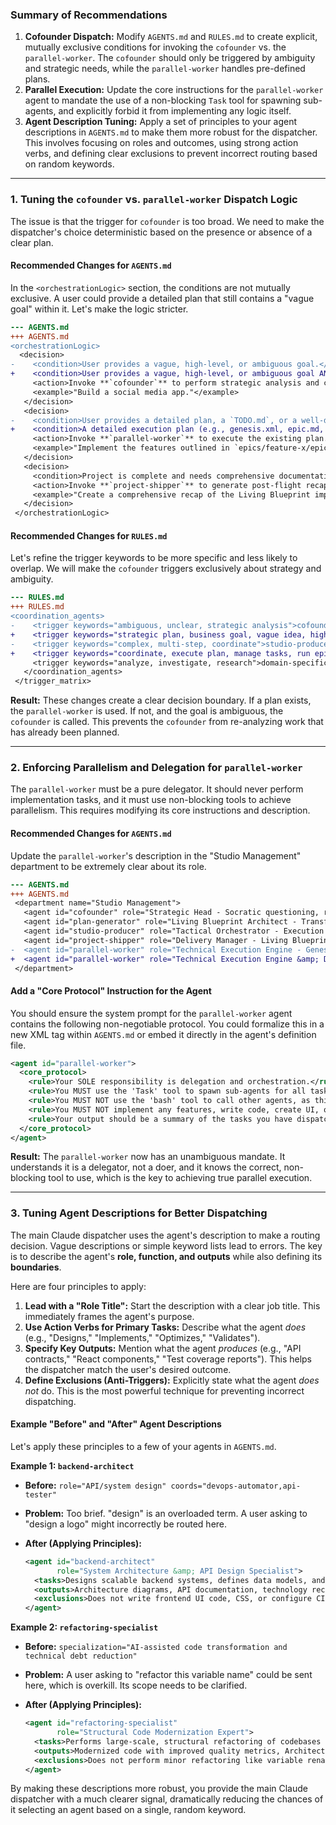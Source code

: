 ### Summary of Recommendations

1.  **Cofounder Dispatch:** Modify `AGENTS.md` and `RULES.md` to create explicit, mutually exclusive conditions for invoking the `cofounder` vs. the `parallel-worker`. The `cofounder` should only be triggered by ambiguity and strategic needs, while the `parallel-worker` handles pre-defined plans.
2.  **Parallel Execution:** Update the core instructions for the `parallel-worker` agent to mandate the use of a non-blocking `Task` tool for spawning sub-agents, and explicitly forbid it from implementing any logic itself.
3.  **Agent Description Tuning:** Apply a set of principles to your agent descriptions in `AGENTS.md` to make them more robust for the dispatcher. This involves focusing on roles and outcomes, using strong action verbs, and defining clear exclusions to prevent incorrect routing based on random keywords.

---

### 1. Tuning the `cofounder` vs. `parallel-worker` Dispatch Logic

The issue is that the trigger for `cofounder` is too broad. We need to make the dispatcher's choice deterministic based on the presence or absence of a clear plan.

#### Recommended Changes for `AGENTS.md`

In the `<orchestrationLogic>` section, the conditions are not mutually exclusive. A user could provide a detailed plan that still contains a "vague goal" within it. Let's make the logic stricter.

```diff
--- AGENTS.md
+++ AGENTS.md
<orchestrationLogic>
  <decision>
-    <condition>User provides a vague, high-level, or ambiguous goal.</condition>
+    <condition>User provides a vague, high-level, or ambiguous goal AND no detailed execution plan (e.g., genesis.xml, epic.md) is provided.</condition>
     <action>Invoke **`cofounder`** to perform strategic analysis and create a detailed plan.</action>
     <example>"Build a social media app."</example>
   </decision>
   <decision>
-    <condition>User provides a detailed plan, a `TODO.md`, or a well-defined epic.</condition>
+    <condition>A detailed execution plan (e.g., genesis.xml, epic.md, TODO.md) already exists or is provided by the user.</condition>
     <action>Invoke **`parallel-worker`** to execute the existing plan.</action>
     <example>"Implement the features outlined in `epics/feature-x/epic.md`."</example>
   </decision>
   <decision>
     <condition>Project is complete and needs comprehensive documentation and closure.</condition>
     <action>Invoke **`project-shipper`** to generate post-flight recap using genesis.xml data.</action>
     <example>"Create a comprehensive recap of the Living Blueprint implementation."</example>
   </decision>
 </orchestrationLogic>
```

#### Recommended Changes for `RULES.md`

Let's refine the trigger keywords to be more specific and less likely to overlap. We will make the `cofounder` triggers exclusively about strategy and ambiguity.

```diff
--- RULES.md
+++ RULES.md
<coordination_agents>
-    <trigger keywords="ambiguous, unclear, strategic analysis">cofounder</trigger>
+    <trigger keywords="strategic plan, business goal, vague idea, high-level concept, requirements analysis">cofounder</trigger>
-    <trigger keywords="complex, multi-step, coordinate">studio-producer</trigger>
+    <trigger keywords="coordinate, execute plan, manage tasks, run epic">studio-producer</trigger>
     <trigger keywords="analyze, investigate, research">domain-specific + sequential-thinking</trigger>
   </coordination_agents>
 </trigger_matrix>
```

**Result:** These changes create a clear decision boundary. If a plan exists, the `parallel-worker` is used. If not, and the goal is ambiguous, the `cofounder` is called. This prevents the `cofounder` from re-analyzing work that has already been planned.

---

### 2. Enforcing Parallelism and Delegation for `parallel-worker`

The `parallel-worker` must be a pure delegator. It should never perform implementation tasks, and it must use non-blocking tools to achieve parallelism. This requires modifying its core instructions and description.

#### Recommended Changes for `AGENTS.md`

Update the `parallel-worker`'s description in the "Studio Management" department to be extremely clear about its role.

```diff
--- AGENTS.md
+++ AGENTS.md
 <department name="Studio Management">
   <agent id="cofounder" role="Strategic Head - Socratic questioning, requirement clarification, strategic brief creation. For ambiguous goals, outputs strategic-brief.md for 'hydra plan' processing."/>
   <agent id="plan-generator" role="Living Blueprint Architect - Transforms strategic briefs into detailed genesis.xml files with execution DAGs. Core component of 'hydra plan' workflow."/>
   <agent id="studio-producer" role="Tactical Orchestrator - Execution management, resource allocation, timeline coordination. Primary orchestrator for 'hydra run' operations."/>
   <agent id="project-shipper" role="Delivery Manager - Living Blueprint recap specialist. Reads completed genesis.xml files to generate comprehensive project documentation via 'hydra recap'."/>
-  <agent id="parallel-worker" role="Technical Execution Engine - Genesis.xml-driven execution coordinator. Reads DAGs from genesis.xml and orchestrates specialist agents for parallel task completion."/>
+  <agent id="parallel-worker" role="Technical Execution Engine &amp; Delegator - Reads execution DAGs from genesis.xml and orchestrates specialist agents. MUST use the non-blocking 'Task' tool to spawn agents in parallel. MUST NOT write any implementation code, business logic, or tests itself. Its only role is to delegate and monitor."/>
 </department>
```

#### Add a "Core Protocol" Instruction for the Agent

You should ensure the system prompt for the `parallel-worker` agent contains the following non-negotiable protocol. You could formalize this in a new XML tag within `AGENTS.md` or embed it directly in the agent's definition file.

```xml
<agent id="parallel-worker">
  <core_protocol>
    <rule>Your SOLE responsibility is delegation and orchestration.</rule>
    <rule>You MUST use the 'Task' tool to spawn sub-agents for all tasks defined in the execution plan. This ensures non-blocking, parallel execution.</rule>
    <rule>You MUST NOT use the 'bash' tool to call other agents, as this is a blocking operation.</rule>
    <rule>You MUST NOT implement any features, write code, create UI, or perform any direct development work. Delegate 100% of implementation to specialist agents.</rule>
    <rule>Your output should be a summary of the tasks you have dispatched and the agents now working on them.</rule>
  </core_protocol>
</agent>
```

**Result:** The `parallel-worker` now has an unambiguous mandate. It understands it is a delegator, not a doer, and it knows the correct, non-blocking tool to use, which is the key to achieving true parallel execution.

---

### 3. Tuning Agent Descriptions for Better Dispatching

The main Claude dispatcher uses the agent's description to make a routing decision. Vague descriptions or simple keyword lists lead to errors. The key is to describe the agent's **role, function, and outputs** while also defining its **boundaries**.

Here are four principles to apply:

1.  **Lead with a "Role Title":** Start the description with a clear job title. This immediately frames the agent's purpose.
2.  **Use Action Verbs for Primary Tasks:** Describe what the agent *does* (e.g., "Designs," "Implements," "Optimizes," "Validates").
3.  **Specify Key Outputs:** Mention what the agent *produces* (e.g., "API contracts," "React components," "Test coverage reports"). This helps the dispatcher match the user's desired outcome.
4.  **Define Exclusions (Anti-Triggers):** Explicitly state what the agent *does not* do. This is the most powerful technique for preventing incorrect dispatching.

#### Example "Before" and "After" Agent Descriptions

Let's apply these principles to a few of your agents in `AGENTS.md`.

**Example 1: `backend-architect`**

*   **Before:** `role="API/system design" coords="devops-automator,api-tester"`
*   **Problem:** Too brief. "design" is an overloaded term. A user asking to "design a logo" might incorrectly be routed here.

*   **After (Applying Principles):**
    ```xml
    <agent id="backend-architect"
           role="System Architecture &amp; API Design Specialist">
      <tasks>Designs scalable backend systems, defines data models, and creates API contracts (e.g., OpenAPI specs). Establishes architectural patterns and technology stacks.</tasks>
      <outputs>Architecture diagrams, API documentation, technology recommendations, sequence diagrams.</outputs>
      <exclusions>Does not write frontend UI code, CSS, or configure CI/CD pipelines.</exclusions>
    </agent>
    ```

**Example 2: `refactoring-specialist`**

*   **Before:** `specialization="AI-assisted code transformation and technical debt reduction"`
*   **Problem:** A user asking to "refactor this variable name" could be sent here, which is overkill. Its scope needs to be clarified.

*   **After (Applying Principles):**
    ```xml
    <agent id="refactoring-specialist"
           role="Structural Code Modernization Expert">
      <tasks>Performs large-scale, structural refactoring of codebases to improve maintainability, reduce technical debt, and migrate legacy systems. Applies automated transformation patterns safely.</tasks>
      <outputs>Modernized code with improved quality metrics, Architectural Decision Records (ADRs) for major changes, updated test suites.</outputs>
      <exclusions>Does not perform minor refactoring like variable renaming or simple function extraction (use language-specific developers for that). Does not fix bugs unless they are a direct result of the modernization effort.</exclusions>
    </agent>
    ```

By making these descriptions more robust, you provide the main Claude dispatcher with a much clearer signal, dramatically reducing the chances of it selecting an agent based on a single, random keyword.